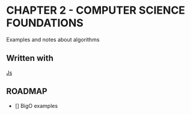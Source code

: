 # CHAPTER 2 - COMPUTER SCIENCE FOUNDATIONS

Examples and notes about algorithms

## Written with

[Js](https://developer.mozilla.org/es/docs/Web/JavaScript)

## ROADMAP

- [] BigO examples